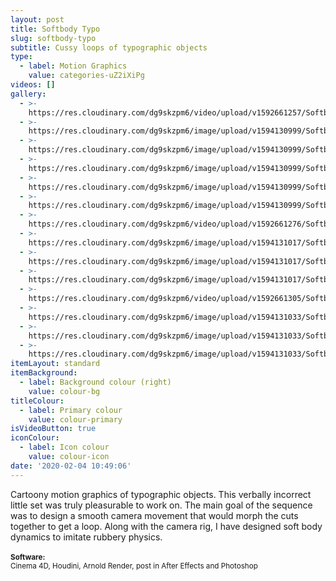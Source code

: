 ```yaml
---
layout: post
title: Softbody Typo
slug: softbody-typo
subtitle: Cussy loops of typographic objects
type:
  - label: Motion Graphics
    value: categories-uZ2iXiPg
videos: []
gallery:
  - >-
    https://res.cloudinary.com/dg9skzpm6/video/upload/v1592661257/Softbody%20Typo/azmjkzvsdqmgvgzxw4jo.mp4
  - >-
    https://res.cloudinary.com/dg9skzpm6/image/upload/v1594130999/Softbody%20Typo/f5crhp6hng45g1naunlv.jpg
  - >-
    https://res.cloudinary.com/dg9skzpm6/image/upload/v1594130999/Softbody%20Typo/moudvmsg9olsmtszuyo5.jpg
  - >-
    https://res.cloudinary.com/dg9skzpm6/image/upload/v1594130999/Softbody%20Typo/bwdskvb676nk47xlymzz.jpg
  - >-
    https://res.cloudinary.com/dg9skzpm6/image/upload/v1594130999/Softbody%20Typo/pnabfjxnlgnh21gb9gt0.jpg
  - >-
    https://res.cloudinary.com/dg9skzpm6/image/upload/v1594130999/Softbody%20Typo/ruq9zhebafp3zbdk0on7.jpg
  - >-
    https://res.cloudinary.com/dg9skzpm6/video/upload/v1592661276/Softbody%20Typo/ftss8mv15qew5n8bt95k.mp4
  - >-
    https://res.cloudinary.com/dg9skzpm6/image/upload/v1594131017/Softbody%20Typo/tf6aicavfmncjpzjhcs3.jpg
  - >-
    https://res.cloudinary.com/dg9skzpm6/image/upload/v1594131017/Softbody%20Typo/fmliz2qxjolsvdibmcyz.jpg
  - >-
    https://res.cloudinary.com/dg9skzpm6/image/upload/v1594131017/Softbody%20Typo/h15kwzrnd9asfjhhnwkx.jpg
  - >-
    https://res.cloudinary.com/dg9skzpm6/video/upload/v1592661305/Softbody%20Typo/wjlobetrbttguw6zj9f1.mp4
  - >-
    https://res.cloudinary.com/dg9skzpm6/image/upload/v1594131033/Softbody%20Typo/q8dmkqt08g2lbxlgjvjl.jpg
  - >-
    https://res.cloudinary.com/dg9skzpm6/image/upload/v1594131033/Softbody%20Typo/dvvswuwnvz1flevg65y9.jpg
  - >-
    https://res.cloudinary.com/dg9skzpm6/image/upload/v1594131033/Softbody%20Typo/bqpf7spj2bossvtsxamf.jpg
itemLayout: standard
itemBackground:
  - label: Background colour (right)
    value: colour-bg
titleColour:
  - label: Primary colour
    value: colour-primary
isVideoButton: true
iconColour:
  - label: Icon colour
    value: colour-icon
date: '2020-02-04 10:49:06'
---
```

Cartoony motion graphics of typographic objects. This verbally incorrect little set was truly pleasurable to work on. The main goal of the sequence was to design a smooth camera movement that would morph the cuts together to get a loop. Along with the camera rig, I have designed soft body dynamics to imitate rubbery physics.<br><br><small><b>Software:</b><br>Cinema 4D, Houdini, Arnold Render, post in After Effects and Photoshop</small>
